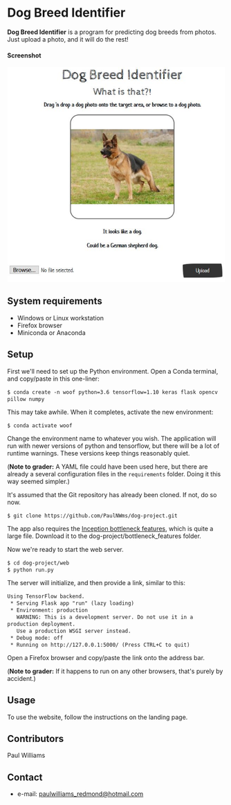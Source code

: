 Dog Breed Identifier
======
**Dog Breed Identifier** is a program for predicting dog breeds from photos.  Just upload a photo, and it will do the rest!

#### Screenshot
![Screenshot software](screenshot.jpg "screenshot software")

## System requirements

- Windows or Linux workstation
- Firefox browser
- Miniconda or Anaconda

## Setup

First we'll need to set up the Python environment.  Open a Conda terminal, and copy/paste in this one-liner:

```
$ conda create -n woof python=3.6 tensorflow=1.10 keras flask opencv pillow numpy
```

This may take awhile.  When it completes, activate the new environment:

```
$ conda activate woof
```

Change the environment name to whatever you wish.  The application will run with newer versions of python and tensorflow, but there will be a lot of runtime warnings.  These versions keep things reasonably quiet.

(**Note to grader:**  A YAML file could have been used here, but there are already a several configuration files in the `requirements` folder.  Doing it this way seemed simpler.)

It's assumed that the Git repository has already been cloned.  If not, do so now.

```
$ git clone https://github.com/PaulNWms/dog-project.git
```

The app also requires the [Inception bottleneck features](https://s3-us-west-1.amazonaws.com/udacity-aind/dog-project/DogInceptionV3Data.npz), which is quite a large file.  Download it to the dog-project/bottleneck_features folder.

Now we're ready to start the web server.

```
$ cd dog-project/web
$ python run.py
```

The server will initialize, and then provide a link, similar to this:

```
Using TensorFlow backend.
 * Serving Flask app "run" (lazy loading)
 * Environment: production
   WARNING: This is a development server. Do not use it in a production deployment.
   Use a production WSGI server instead.
 * Debug mode: off
 * Running on http://127.0.0.1:5000/ (Press CTRL+C to quit)
 ```

Open a Firefox browser and copy/paste the link onto the address bar.

(**Note to grader:** If it happens to run on any other browsers, that's purely by accident.)

## Usage

To use the website, follow the instructions on the landing page.

## Contributors

Paul Williams

## Contact

* e-mail: paulwilliams_redmond@hotmail.com

